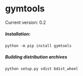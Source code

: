# gymtools

Current version: 0.2

##### Installation:
`python -m pip install gymtools`

##### Building distribution archives
`python setup.py sdist bdist_wheel`